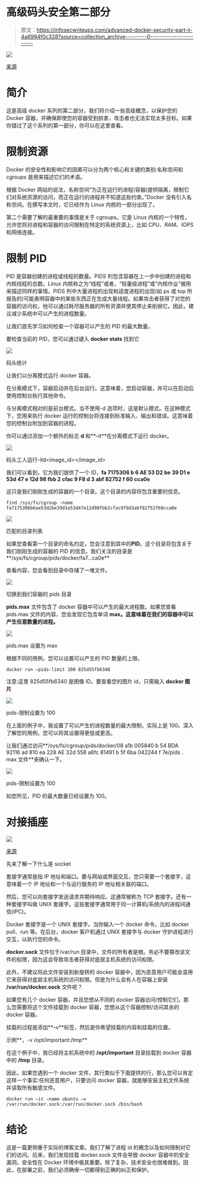 # 高级码头安全第二部分

> 原文：<https://infosecwriteups.com/advanced-docker-security-part-ii-4a6994f0c328?source=collection_archive---------0----------------------->

![](img/5fe4b99231c4caf6260257d0ef6ed9ae.png)

[来源](https://nickjanetakis.com/blog/differences-between-a-dockerfile-docker-image-and-docker-container)

# **简介**

这是高级 docker 系列的第二部分，我们将介绍一些高级概念，以保护您的 Docker 容器，并确保即使您的容器受到损害，攻击者也无法实现太多目标。如果你错过了这个系列的第一部分，你可以在这里查看。

# **限制资源**

Docker 的安全性和影响它的因素可以分为两个核心和关键的类别:名称空间和 cgroups 是用来描述它们的术语。

根据 Docker 网站的说法，名称空间“为正在运行的进程(容器)提供隔离，限制它们对系统资源的访问，而正在运行的进程并不知道这些约束。”Docker 没有引入名称空间。在撰写本文时，它已经作为 Linux 内核的一部分出现了。

第二个需要了解的最重要的事情是关于 cgroups。它是 Linux 内核的一个特性，允许您将对进程和容器的访问限制在特定的系统资源上，比如 CPU、RAM、IOPS 和网络连接。

# **限制 PID**

PID 是容器创建的进程或线程的数量。PIDS 列包含容器在上一步中创建的进程和内核线程的总数。Linux 内核称之为“线程”或者，“轻量级进程”或“内核作业”被用来描述同样的事情。PIDS 列中大量进程的出现和适度进程的出现(如 ps 或 top 所报告的)可能表明容器中的某些东西正在生成大量线程。如果攻击者获得了对您的容器的访问权，他可以通过耗尽服务器的所有资源并使其停止来削弱它。因此，建议减少系统中可以产生的进程数量。

让我们首先学习如何检查一个容器可以产生的 PID 的最大数量。

要检查当前的 PID，您可以通过键入 **docker stats** 找到它

![](img/3b2e7f80737cf72ebf34fefbbee0b6d1.png)

码头统计

让我们以分离模式运行 docker 容器。

在分离模式下，容器启动并在后台运行。这意味着，您启动容器，并可以在启动后使用控制台执行其他命令。

与分离模式相对的是前台模式。当不使用-d 选项时，这是默认模式。在这种模式下，您用来执行 docker 运行的控制台将连接到标准输入、输出和错误。这意味着您的控制台附加到容器的进程。

你可以通过添加一个额外的标志 **d** 和**–it**在分离模式下运行 docker。

![](img/2e4812402c631571e1280850d472c09e.png)

码头工人运行-itd<image_id></image_id>

我们可以看到，它为我们提供了一个 ID，**fa 7175306 b 6 AE 53 D2 be 39 D1 e 53d 47 e 12d 98 fbb 2 cfac 9 F8 d 3 abf 82752 f 60 cca0e**

这只是我们刚刚生成的容器的一个目录。这个目录的内容将包含重要的信息。

```
find /sys/fs/cgroup -name fa7175306b6ae53d2be39d1e53d47e12d98fbb2cfac9f8d3abf82752f60cca0e
```

![](img/f65e6fdf47891c706ad9da08455d6c6c.png)

匹配的目录列表

如果您查看第一个目录的命名约定，您会注意到其中的**PID**。这个目录将包含关于我们刚刚生成的容器的 PID 的信息。我们关注的目录是**/sys/fs/cgroup/pids/docker/fa7…ca0e**

查看内容，您会看到目录中存储了一堆文件。

![](img/1ee73541173d56b8f94ba0119f60c2db.png)

切换到我们容器的 pids 目录

**pids.max** 文件包含了 docker 容器中可以产生的最大进程数。如果您查看 pids.max 文件的内容，您会发现它包含单词 **max。这意味着在我们的容器中可以产生任意数量的进程。**

![](img/0e9bbafcb0f48b3b480276ffac15f7c8.png)

pids.max 设置为 max

根据不同的用例，您可以设置可以产生的 PID 数量的上限。

```
docker run –pids-limit 100 825d55fb6340
```

注意:这里 825d55fb6340 是图像 ID。要查看您的图片 id，只需输入 **docker 图片**

![](img/49608eae8ab4982255daa8ee070627ef.png)

pids-限制设置为 100

在上面的例子中，我设置了可以产生的进程数量的最大限制，实际上是 100。深入了解您的用例，您可以将其设置得更低或更高。

让我们通过访问**/sys/fs/cgroup/pids/docker/08 a1b 005840 b 54 BDA 92116 ad 810 ea 228 AE 32d 558 a6fc 81491 b 5f 6ba 042244 f 7e/pids . max 文件**来确认一下。

![](img/51e4e62bde5df268e2818a4861f67ade.png)

pids-限制设置为 100

如您所见，PID 的最大数量已经设置为 100。

# **对接插座**

![](img/a4130f50aa507b77792f99519c4d26ff.png)

[来源](https://betterprogramming.pub/about-var-run-docker-sock-3bfd276e12fd?gi=6426fa1d605a)

先来了解一下什么是 socket

套接字通常是指 IP 地址和端口。要与网站或界面交互，您只需要一个套接字，这意味着一个 IP 地址和一个与运行服务的 IP 地址相关联的端口。

然后，您可以向套接字发送请求并期待响应。这通常被称为 TCP 套接字。还有一种套接字叫做 UNIX 套接字。这些套接字通常用于同一计算机/系统内的进程间通信(IPC)。

Docker 套接字是一个 UNIX 套接字。当你输入一个 docker 命令，比如 docker pull、run 等。在后台，docker 客户机通过 UNIX 套接字与 docker 守护进程进行交互，以执行您的命令。

**docker.sock** 文件位于/var/run 目录中，文件的所有者是根。务必不要篡改该文件的权限，因为这会导致攻击者获得对底层主机系统的访问权限。

此外，不建议将此文件安装到新旋转的 docker 容器中，因为恶意用户可能会滥用它来获得对底层主机系统的访问权限。但是为什么会有人在容器上安装 **/var/run/docker.sock** 文件呢？

如果您有几个 docker 容器，并且您想从不同的 docker 容器访问/控制它们，那么您需要将这个文件挂载到 docker 容器，您想从这个容器控制/访问其余的 docker 容器。

挂载的过程是添加**–v**标签，然后是你希望挂载的内容和挂载的位置。

示例**，-v /opt/important:/tmp**

在这个例子中，我已经将主机系统中的 **/opt/important** 目录挂载到 docker 容器中的 **/tmp** 目录。

因此，如果您遇到一个 docker 文件，其行类似于下面提供的行，那么您可以肯定这样一个事实:任何恶意用户，只要访问 docker 容器，就能够安装主机文件系统并读取所有敏感文件。

```
docker run –it –name ubuntu –v /var/run/docker.sock:/var/run/docker.sock /bin/bash
```

# **结论**

这是一篇更侧重于实际的博客文章。我们了解了进程 id 的概念以及如何限制对它们的访问。后来，我们发现挂载 docker.sock 文件会导致 docker 容器中的安全漏洞。安全性在 Docker 环境中极其重要。除了复杂，技术安全也很难做到。因此，在部署之前，我们必须确保一切都得到正确的纠正和保护。
